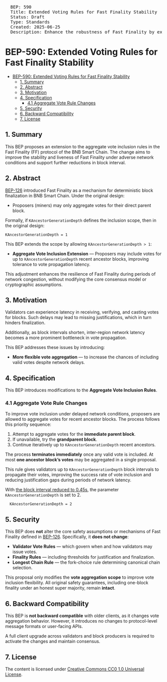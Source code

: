 <pre>
  BEP: 590
  Title: Extended Voting Rules for Fast Finality Stability
  Status: Draft
  Type: Standards
  Created: 2025-06-25
  Description: Enhance the robustness of Fast Finality by extending aggregate vote inclusion rules.
</pre>

# BEP-590: Extended Voting Rules for Fast Finality Stability

- [BEP-590: Extended Voting Rules for Fast Finality Stability](#bep-590-extended-voting-rules-for-fast-finality-stability)
	- [1. Summary](#1-summary)
	- [2. Abstract](#2-abstract)
	- [3. Motivation](#3-motivation)
	- [4. Specification](#4-specification)
		- [4.1 Aggregate Vote Rule Changes](#41-aggregate-vote-rule-changes)
	- [5. Security](#5-security)
	- [6. Backward Compatibility](#6-backward-compatibility)
	- [7. License](#7-license)

## 1. Summary

This BEP proposes an extension to the aggregate vote inclusion rules in the Fast Finality (FF) protocol of the BNB Smart Chain. The change aims to improve the stability and liveness of Fast Finality under adverse network conditions and support further reductions in block interval.

## 2. Abstract

[BEP-126](./BEP126.md) introduced Fast Finality as a mechanism for deterministic block finalization in BNB Smart Chain. Under the original design:

* Proposers (miners) may only aggregate votes for their direct parent block.

Formally, if `KAncestorGenerationDepth` defines the inclusion scope, then in the original design:

```
KAncestorGenerationDepth = 1
```

This BEP extends the scope by allowing `KAncestorGenerationDepth > 1`:

* **Aggregate Vote Inclusion Extension** — Proposers may include votes for up to `KAncestorGenerationDepth` recent ancestor blocks, improving tolerance to vote propagation latency.

This adjustment enhances the resilience of Fast Finality during periods of network congestion, without modifying the core consensus model or cryptographic assumptions.

## 3. Motivation

Validators can experience latency in receiving, verifying, and casting votes for blocks. Such delays may lead to missing justifications, which in turn hinders finalization.

Additionally, as block intervals shorten, inter-region network latency becomes a more prominent bottleneck in vote propagation.

This BEP addresses these issues by introducing:

* **More flexible vote aggregation** — to increase the chances of including valid votes despite network delays.

## 4. Specification

This BEP introduces modifications to the **Aggregate Vote Inclusion Rules**.

### 4.1 Aggregate Vote Rule Changes

To improve vote inclusion under delayed network conditions, proposers are allowed to aggregate votes for recent ancestor blocks. The process follows this priority sequence:

1. Attempt to aggregate votes for the **immediate parent block**.
2. If unavailable, try the **grandparent block**.
3. Continue iteratively up to `KAncestorGenerationDepth` recent ancestors.

The process **terminates immediately** once any valid vote is included. At most **one ancestor block’s votes** may be aggregated in a single proposal.

This rule gives validators up to `KAncestorGenerationDepth` block intervals to propagate their votes, improving the success rate of vote inclusion and reducing justification gaps during periods of network latency.

With [the block interval reduced to 0.45s](./BEP-619.md), the parameter `KAncestorGenerationDepth` is set to 2.
```
  KAncestorGenerationDepth = 2
```

## 5. Security

This BEP does **not** alter the core safety assumptions or mechanisms of Fast Finality defined in [BEP-126](./BEP126.md). Specifically, it **does not change**:

* **Validator Vote Rules** — which govern when and how validators may issue votes.
* **Finality Rules** — including thresholds for justification and finalization.
* **Longest Chain Rule** — the fork-choice rule determining canonical chain selection.

This proposal only modifies the **vote aggregation scope** to improve vote inclusion flexibility.
All original safety guarantees, including one-block finality under an honest super majority, remain **intact**.

## 6. Backward Compatibility

This BEP is **not backward compatible** with older clients, as it changes vote aggregation behavior. However, it introduces no changes to protocol-level message formats or user-facing APIs.

A full client upgrade across validators and block producers is required to activate the changes and maintain consensus.

## 7. License

The content is licensed under [Creative Commons CC0 1.0 Universal License](https://creativecommons.org/publicdomain/zero/1.0/).